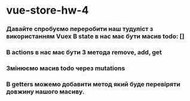 # vue-store-hw-4

### Давайте спробуємо переробити наш тудуліст з використанням Vuex В state в нас має бути масив todo: [] 
### В actions в нас має бути 3 метода remove, add, get 
### Змінюємо масив todo через mutations 
### В getters можемо добавити метод який буде перевіряти довжину нашого масиву.
